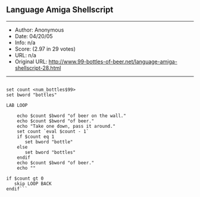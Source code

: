 
## Language Amiga Shellscript ##
---
- Author: Anonymous
- Date: 04/20/05
- Info: n/a
- Score:  (2.97 in 29 votes)
- URL: n/a
- Original URL: http://www.99-bottles-of-beer.net/language-amiga-shellscript-28.html
---

```.key num_bottles

set count <num_bottles$99>
set bword "bottles"

LAB LOOP

    echo $count $bword "of beer on the wall."
    echo $count $bword "of beer."
    echo "Take one down, pass it around."
    set count `eval $count - 1`
    if $count eq 1
       set bword "bottle"
    else
       set bword "bottles"
    endif
    echo $count $bword "of beer."
    echo ""

if $count gt 0
   skip LOOP BACK
endif```